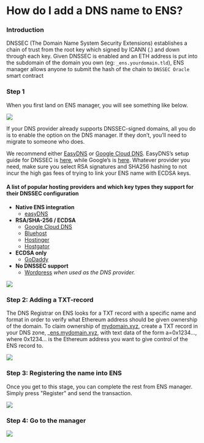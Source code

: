 # How do I add a DNS name to ENS?

### Introduction

DNSSEC (The Domain Name System Security Extensions) establishes a chain of trust from the root key which signed by ICANN (.) and down through each key. Given DNSSEC is enabled and an ETH address is put into the subdomain of the domain you own (eg: `_ens.yourdomain.tld`), ENS manager allows anyone to submit the hash of the chain to `DNSSEC Oracle` smart contract

### Step 1

When you first land on ENS manager, you will see something like below.

![](https://clarity-so.s3.amazonaws.com/3b15b359-24c1-4156-ba53-e9882a65673f/sMJ1w8F3r946pt43jBGrdp.png)

If your DNS provider already supports DNSSEC-signed domains, all you do is to enable the option on the DNS manager. If they don’t, you’ll need to migrate to someone who does.

We recommend either [EasyDNS](https://www.easydns.com) or [Google Cloud DNS](https://cloudplatform.googleblog.com/2017/11/DNSSEC-now-available-in-Cloud-DNS.html). EasyDNS’s setup guide for DNSSEC is [here](https://fusion.easydns.com/Knowledgebase/Article/View/18/7/dnssec), while Google’s is [here](https://cloud.google.com/dns/dnssec-config). Whatever provider you need, make sure you select RSA signatures and SHA256 hashing to not incur the high gas fees of trying to link your ENS name with ECDSA keys.

#### A list of popular hosting providers and which key types they support for their DNSSEC configuration

* **Native ENS integration**
  * [easyDNS](https://easydns.com)
* **RSA/SHA-256 / ECDSA**
  * [Google Cloud DNS](https://cloud.google.com/dns)
  * [Bluehost](https://www.bluehost.com)
  * [Hostinger](https://hostinger.com)
  * [Hostgator](https://hostgator.com)
* **ECDSA only**
  * [GoDaddy](https://www.godaddy.com)
* **No DNSSEC support**
  * [Wordpress](https://www.wordpress.com) _when used as the DNS provider._

![](https://clarity-so.s3.amazonaws.com/3b15b359-24c1-4156-ba53-e9882a65673f/eEqx5oLmdb7ySaC6Mxz9xg.png)

### Step 2: Adding a TXT-record

The DNS Registrar on ENS looks for a TXT record with a specific name and format in order to verify what Ethereum address should be given ownership of the domain. To claim ownership of [mydomain.xyz](https://mydomain.xyz), create a TXT record in your DNS zone, \_[ens.mydomain.xyz](https://ens.mydomain.xyz), with text data of the form a=0x1234..., where 0x1234... is the Ethereum address you want to give control of the ENS record to.

![](https://clarity-so.s3.amazonaws.com/3b15b359-24c1-4156-ba53-e9882a65673f/omZsvRBUuTCRBPFnXtp12q.png)

### Step 3: Registering the name into ENS

Once you get to this stage, you can complete the rest from ENS manager. Simply press "Register" and send the transaction.

![](https://clarity-so.s3.amazonaws.com/3b15b359-24c1-4156-ba53-e9882a65673f/barTVq7bqfi6xLjM5vh3VH.png)

### Step 4: Go to the manager

![](https://clarity-so.s3.amazonaws.com/3b15b359-24c1-4156-ba53-e9882a65673f/i8EaBmXgJf2By99Lkq8hav.png)

